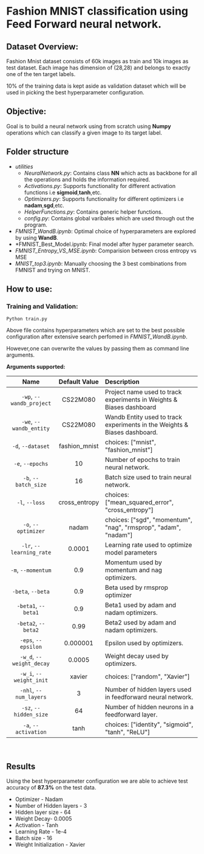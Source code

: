 # Fashion MNIST classification using Feed Forward neural network.




## Dataset Overview:
Fashion Mnist dataset consists of 60k images as train and 10k images as test dataset. Each image has dimension of (28,28) and belongs to exactly one of the ten target labels.


10% of the training data is kept aside as validation dataset which will be used in picking the best hyperparameter configuration.
## Objective:
Goal is to build a neural network using from scratch using **Numpy** operations which can classify a given image to its target label.




## Folder structure


* *utilities*
   - *NeuralNetwork.py*: Contains class **NN** which acts as backbone for all the operations and holds the information required.
   - *Activations.py*: Supports functionality for different activation functions i.e **sigmoid**,**tanh**,etc.
   - *Optimizers.py*: Supports functionality for different optimizers i.e **nadam**,**sgd**,etc.
   - *HelperFunctions.py*: Contains generic helper functions.
   - *config.py*: Contains global varibales which are used through out the program.
* *FMNIST_WandB.ipynb*: Optimal choice of hyperparameters are explored by using **WandB**.
* *FMNIST_Best_Model.ipynb: Final model after hyper parameter search.
* *FMNIST_Entropy_VS_MSE.ipynb*: Comparision between cross entropy vs MSE
* *MNIST_top3.ipynb*: Manually choosing the 3 best combinations from FMNIST and trying on MNIST.


## How to use:


### Training and Validation:


```Python train.py ```


Above file contains hyperparameters which are set to the best possible configuration after extensive search perfomed in *FMNIST_WandB.ipynb*.


However,one can overwrite the values by passing them as command line arguments.


**Arguments supported:**
<br>


| Name | Default Value | Description |
| :---: | :-------------: | :----------- |
| `-wp`, `--wandb_project` | CS22M080 | Project name used to track experiments in Weights & Biases dashboard |
| `-we`, `--wandb_entity` | CS22M080 | Wandb Entity used to track experiments in the Weights & Biases dashboard. |
| `-d`, `--dataset` | fashion_mnist | choices:  ["mnist", "fashion_mnist"] |
| `-e`, `--epochs` | 10 |  Number of epochs to train neural network.|
| `-b`, `--batch_size` | 16 | Batch size used to train neural network. |
| `-l`, `--loss` | cross_entropy | choices:  ["mean_squared_error", "cross_entropy"] |
| `-o`, `--optimizer` | nadam | choices:  ["sgd", "momentum", "nag", "rmsprop", "adam", "nadam"] |
| `-lr`, `--learning_rate` | 0.0001 | Learning rate used to optimize model parameters |
| `-m`, `--momentum` | 0.9 | Momentum used by momentum and nag optimizers. |
| `-beta`, `--beta` | 0.9 | Beta used by rmsprop optimizer |
| `-beta1`, `--beta1` | 0.9 | Beta1 used by adam and nadam optimizers. |
| `-beta2`, `--beta2` | 0.99 | Beta2 used by adam and nadam optimizers. |
| `-eps`, `--epsilon` | 0.000001 | Epsilon used by optimizers. |
| `-w_d`, `--weight_decay` | 0.0005 | Weight decay used by optimizers. |
| `-w_i`, `--weight_init` | xavier | choices:  ["random", "Xavier"] |
| `-nhl`, `--num_layers` | 3 | Number of hidden layers used in feedforward neural network. |
| `-sz`, `--hidden_size` | 64 | Number of hidden neurons in a feedforward layer. |
| `-a`, `--activation` | tanh | choices:  ["identity", "sigmoid", "tanh", "ReLU"] |


<br>


## Results


Using the best hyperparameter configuration we are able to achieve test accuracy of **87.3%** on the test data.


* Optimizer - Nadam
* Number of Hidden layers - 3
* Hidden layer size - 64
* Weight Decay- 0.0005
* Activation - Tanh
* Learning Rate - 1e-4
* Batch size - 16
* Weight Initialization - Xavier





